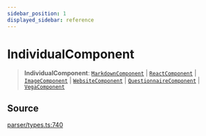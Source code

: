 ```yaml
---
sidebar_position: 1
displayed_sidebar: reference
---
```


# IndividualComponent

> **IndividualComponent**: [`MarkdownComponent`](../interfaces/MarkdownComponent.md) \| [`ReactComponent`](../interfaces/ReactComponent.md) \| [`ImageComponent`](../interfaces/ImageComponent.md) \| [`WebsiteComponent`](../interfaces/WebsiteComponent.md) \| [`QuestionnaireComponent`](../interfaces/QuestionnaireComponent.md) \| [`VegaComponent`](VegaComponent.md)

## Source

[parser/types.ts:740](https://github.com/revisit-studies/study/blob/c5f5fc14be8838e081860da2e0cde81ce3bcf969/src/parser/types.ts#L740)
